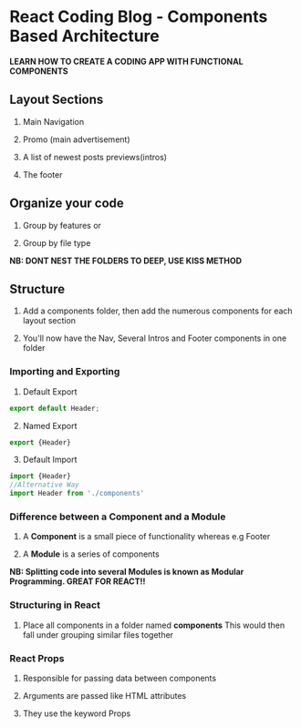 # React Coding Blog - Components Based Architecture
**LEARN HOW TO CREATE A CODING APP WITH FUNCTIONAL COMPONENTS**

## Layout Sections

1. Main Navigation

2. Promo (main advertisement)

3. A list of newest posts previews(intros)

4. The footer

## Organize your code

1. Group by features or

2. Group by file type

**NB: DONT NEST THE FOLDERS TO DEEP, USE KISS METHOD**

## Structure 

1. Add a components folder, then add the numerous components for each layout section

2. You'll now have the Nav, Several Intros and Footer components in one folder

### Importing and Exporting

1. Default Export
```js
export default Header;
```

2. Named Export
```js
export {Header}
```

3. Default Import
```js
import {Header}
//Alternative Way
import Header from './components'
```

### Difference between a Component and a Module

1. A **Component** is a small piece of functionality whereas e.g Footer

2. A **Module** is a series of components

**NB: Splitting code into several Modules is known as Modular Programming. GREAT FOR REACT!!**

### Structuring in React

1. Place all components in a folder named **components** This would then fall under grouping similar files together

### React Props

1. Responsible for passing data between components

2. Arguments are passed like HTML attributes

3. They use the keyword Props